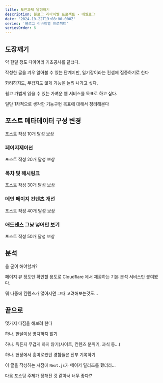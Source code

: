 ```yaml
---
title: 도전과제 달성하기
description: 블로그 리바이벌 프로젝트 - 에필로그
date: '2024-10-22T13:08:00.000Z'
series: '블로그 리바이벌 프로젝트'
seriesOrder: 6
---
```


## 도장깨기

약 한달 정도 다이어리 기초공사를 끝냈다.

작성한 글을 겨우 알아볼 수 있는 단계지만, 일기장이라는 컨셉에 집중하기로 한다

화려하지도, 무겁지도 않게 기능을 늘려 나가고 싶다.

쉽고 가볍게 읽을 수 있는 가벼운 웹 서비스를 목표로 하고 싶다.

일단 1차적으로 생각한 기능구현 목표에 대해서 정리해본다

## 포스트 메타데이터 구성 변경

포스트 작성 10개 달성 보상

### 페이지제이션

포스트 작성 20개 달성 보상

### 목차 및 해시링크

포스트 작성 30개 달성 보상

### 메인 페이지 컨텐츠 개선

포스트 작성 40개 달성 보상

### 애드센스 그냥 넣어만 보기

포스트 작성 50개 달성 보상

## 분석

을 굳이 해야할까?

페이지 뷰 정도만 확인할 용도로 Cloudflare 에서 제공하는 기본 분석 서비스만 붙여봤다.

뭐 나중에 컨텐츠가 많아지면 그때 고려해보는것도...

## 끝으로

몇가지 다짐을 해보려 한다

하나. 한달이상 방치하지 않기

하나. 뭐든지 무겁게 하지 않기(사이트, 컨텐츠 분위기, 과식 등...)

하나. 현장에서 흥미로웠던 경험들은 전부 기록하기

이 글을 작성하는 시점에 `Next.js`가 메이저 릴리즈를 했더라...

다음 포스팅 주제가 정해진 것 같아서 너무 좋다!?

